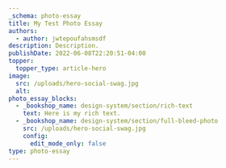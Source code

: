 ```yaml
---
_schema: photo-essay
title: My Test Photo Essay
authors:
  - author: jwtepoufahsmsdf
description: Description.
publishDate: 2022-06-08T22:20:51-04:00
topper:
  topper_type: article-hero
image:
  src: /uploads/hero-social-swag.jpg
  alt:
photo_essay_blocks:
  - _bookshop_name: design-system/section/rich-text
    text: Here is my rich text.
  - _bookshop_name: design-system/section/full-bleed-photo
    src: /uploads/hero-social-swag.jpg
    config:
      edit_mode_only: false
type: photo-essay
---
```

